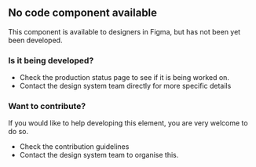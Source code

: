## No code component available
This component is available to designers in Figma, but has not been yet been developed.
### Is it being developed?
* Check the production status page to see if it is being worked on.
* Contact the design system team directly for more specific details
### Want to contribute?
If you would like to help developing this element, you are very welcome to do so.
* Check the contribution guidelines
* Contact the design system team to organise this.  

